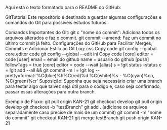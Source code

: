 
Aqui está o texto formatado para o README do GitHub:

GitTutorial
Este repositório é destinado a guardar algumas configurações e comandos do Git para possíveis estudos futuros.

Comandos Importantes do Git:
git c "nome do commit": Adiciona todos os arquivos alterados e faz o commit.
git commit --amend: Faz um commit no último commit já feito.
Configurações do GitHub para Facilitar Merges, Commits e Adicionar Estilo ao Git Log:
css
Copy code
git config --global core.editor code
git config --global --edit
ini
Copy code
[core]
	editor = code
[user]
	email = email do github
	name = usuario do github
[push]
	followTags = true
[core]
	editor = code --wait
[alias]
	s = !git status -status
	c = !git add --all && git commit -m
	l = !git log --pretty=format:'%C(blue)%h%C(red)%d %C(white)%s - %C(cyan)%cn, %C(green)%cr'
Suposição:
Suponha que seja necessário criar uma branch para testar algo que talvez seja útil para o código e, caso seja confirmado, passar essas alterações para outra branch.

Exemplo de Fluxo:
git pull origin KAN-21
git checkout develop
git pull origin develop
git checkout -b "testBranch"
git add . (adicione os arquivos separadamente caso precise de mais de um commit)
git commit -m "nome do commit"
git checkout KAN-21
git merge testBranch
git push origin KAN-21
